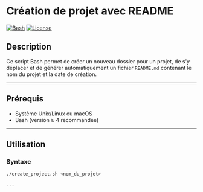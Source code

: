 # Création de projet avec README

[![Bash](https://img.shields.io/badge/Language-Bash-blue.svg)](https://www.gnu.org/software/bash/) [![License](https://img.shields.io/badge/License-MIT-green.svg)](LICENSE)

## Description
Ce script Bash permet de créer un nouveau dossier pour un projet, de s'y déplacer et de générer automatiquement un fichier `README.md` contenant le nom du projet et la date de création.

---

## Prérequis
- Système Unix/Linux ou macOS  
- Bash (version ≥ 4 recommandée)  

---

## Utilisation

### Syntaxe
```bash
./create_project.sh <nom_du_projet>

---
